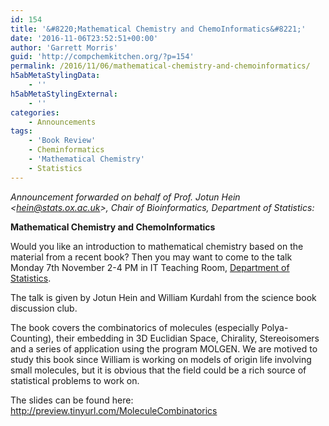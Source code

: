 ```yaml
---
id: 154
title: '&#8220;Mathematical Chemistry and ChemoInformatics&#8221;'
date: '2016-11-06T23:52:51+00:00'
author: 'Garrett Morris'
guid: 'http://compchemkitchen.org/?p=154'
permalink: /2016/11/06/mathematical-chemistry-and-chemoinformatics/
h5abMetaStylingData:
    - ''
h5abMetaStylingExternal:
    - ''
categories:
    - Announcements
tags:
    - 'Book Review'
    - Cheminformatics
    - 'Mathematical Chemistry'
    - Statistics
---
```


*Announcement forwarded on behalf of Prof. Jotun Hein &lt;<hein@stats.ox.ac.uk>&gt;, Chair of Bioinformatics, Department of Statistics:*

**Mathematical Chemistry and ChemoInformatics**

Would you like an introduction to mathematical chemistry based on the material from a recent book? Then you may want to come to the talk Monday 7th November 2-4 PM in IT Teaching Room, [Department of Statistics](http://www.stats.ox.ac.uk/contact_us/how_to_get_to_the_department).

The talk is given by Jotun Hein and William Kurdahl from the science book discussion club.

The book covers the combinatorics of molecules (especially Polya-Counting), their embedding in 3D Euclidian Space, Chirality, Stereoisomers and a series of application using the program MOLGEN. We are motived to study this book since William is working on models of origin life involving small molecules, but it is obvious that the field could be a rich source of statistical problems to work on.

The slides can be found here: <http://preview.tinyurl.com/MoleculeCombinatorics>